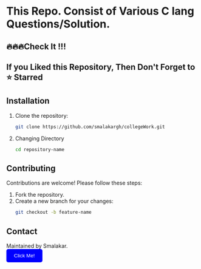 # This Repo. Consist of Various C lang Questions/Solution.

## 🔥🔥🔥Check It !!!

## If you Liked this Repository, Then Don't Forget to ⭐ Starred

## Installation
1. Clone the repository:
   ```bash
   git clone https://github.com/smalakargh/collegeWork.git

2. Changing Directory
    ```bash
    cd repository-name


## Contributing
Contributions are welcome! Please follow these steps:
1. Fork the repository.
2. Create a new branch for your changes:
   ```bash
   git checkout -b feature-name


## Contact
Maintained by Smalakar.  
<a href="https://www.linkedin.com/in/supriyomalakar/" style="text-decoration:none;">
  <button style="background-color:blue;color:white;border:none;padding:10px 20px;border-radius:5px;cursor:pointer;">
    Click Me!
  </button>
</a>


